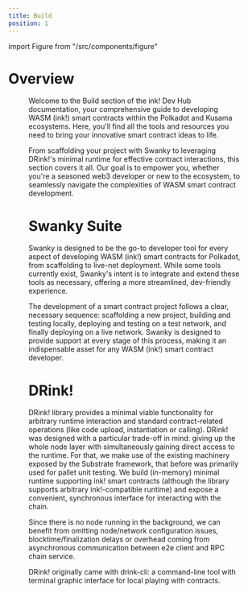 ```yaml
---
title: Build
position: 1
---
```


import Figure from "/src/components/figure"

# Overview

 <Figure caption="Block Consumption" src={require('/./img/banner-build.jpeg').default } width="100%" /> 

Welcome to the Build section of the ink! Dev Hub documentation, your comprehensive guide to developing WASM (ink!) smart contracts within the Polkadot and Kusama ecosystems. Here, you'll find all the tools and resources you need to bring your innovative smart contract ideas to life.

From scaffolding your project with Swanky to leveraging DRink!'s minimal runtime for effective contract interactions, this section covers it all. Our goal is to empower you, whether you're a seasoned web3 developer or new to the ecosystem, to seamlessly navigate the complexities of WASM smart contract development.

# Swanky Suite 

Swanky is designed to be the go-to developer tool for every aspect of developing WASM (ink!) smart contracts for Polkadot, from scaffolding to live-net deployment. While some tools currently exist, Swanky's intent is to integrate and extend these tools as necessary, offering a more streamlined, dev-friendly experience.

The development of a smart contract project follows a clear, necessary sequence: scaffolding a new project, building and testing locally, deploying and testing on a test network, and finally deploying on a live network. Swanky is designed to provide support at every stage of this process, making it an indispensable asset for any WASM (ink!) smart contract developer.

# DRink!

DRink! library provides a minimal viable functionality for arbitrary runtime interaction and standard contract-related operations (like code upload, instantiation or calling). DRink! was designed with a particular trade-off in mind: giving up the whole node layer with simultaneously gaining direct access to the runtime. For that, we make use of the existing machinery exposed by the Substrate framework, that before was primarily used for pallet unit testing. We build (in-memory) minimal runtime supporting ink! smart contracts (although the library supports arbitrary ink!-compatible runtime) and expose a convenient, synchronous interface for interacting with the chain.

Since there is no node running in the background, we can benefit from omitting node/network configuration issues, blocktime/finalization delays or overhead coming from asynchronous communication between e2e client and RPC chain service.

DRink! originally came with drink-cli: a command-line tool with terminal graphic interface for local playing with contracts.

